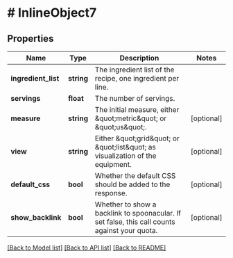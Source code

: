 # # InlineObject7

## Properties

Name | Type | Description | Notes
------------ | ------------- | ------------- | -------------
**ingredient_list** | **string** | The ingredient list of the recipe, one ingredient per line. | 
**servings** | **float** | The number of servings. | 
**measure** | **string** | The initial measure, either \&quot;metric\&quot; or \&quot;us\&quot;. | [optional] 
**view** | **string** | Either \&quot;grid\&quot; or \&quot;list\&quot; as visualization of the equipment. | [optional] 
**default_css** | **bool** | Whether the default CSS should be added to the response. | [optional] 
**show_backlink** | **bool** | Whether to show a backlink to spoonacular. If set false, this call counts against your quota. | [optional] 

[[Back to Model list]](../../README.md#documentation-for-models) [[Back to API list]](../../README.md#documentation-for-api-endpoints) [[Back to README]](../../README.md)


